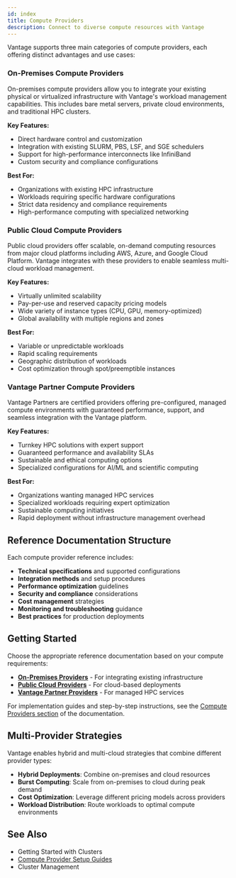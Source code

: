 ```yaml
---
id: index
title: Compute Providers
description: Connect to diverse compute resources with Vantage
---
```


Vantage supports three main categories of compute providers, each offering distinct advantages and use cases:

### On-Premises Compute Providers

On-premises compute providers allow you to integrate your existing physical or virtualized infrastructure with Vantage's workload management capabilities. This includes bare metal servers, private cloud environments, and traditional HPC clusters.

**Key Features:**

- Direct hardware control and customization
- Integration with existing SLURM, PBS, LSF, and SGE schedulers
- Support for high-performance interconnects like InfiniBand
- Custom security and compliance configurations

**Best For:**

- Organizations with existing HPC infrastructure
- Workloads requiring specific hardware configurations
- Strict data residency and compliance requirements
- High-performance computing with specialized networking

### Public Cloud Compute Providers

Public cloud providers offer scalable, on-demand computing resources from major cloud platforms including AWS, Azure, and Google Cloud Platform. Vantage integrates with these providers to enable seamless multi-cloud workload management.

**Key Features:**

- Virtually unlimited scalability
- Pay-per-use and reserved capacity pricing models
- Wide variety of instance types (CPU, GPU, memory-optimized)
- Global availability with multiple regions and zones

**Best For:**

- Variable or unpredictable workloads
- Rapid scaling requirements
- Geographic distribution of workloads
- Cost optimization through spot/preemptible instances

### Vantage Partner Compute Providers

Vantage Partners are certified providers offering pre-configured, managed compute environments with guaranteed performance, support, and seamless integration with the Vantage platform.

**Key Features:**

- Turnkey HPC solutions with expert support
- Guaranteed performance and availability SLAs
- Sustainable and ethical computing options
- Specialized configurations for AI/ML and scientific computing

**Best For:**

- Organizations wanting managed HPC services
- Specialized workloads requiring expert optimization
- Sustainable computing initiatives
- Rapid deployment without infrastructure management overhead

## Reference Documentation Structure

Each compute provider reference includes:

- **Technical specifications** and supported configurations
- **Integration methods** and setup procedures
- **Performance optimization** guidelines
- **Security and compliance** considerations
- **Cost management** strategies
- **Monitoring and troubleshooting** guidance
- **Best practices** for production deployments

## Getting Started

Choose the appropriate reference documentation based on your compute requirements:

- **[On-Premises Providers](self-hosted)** - For integrating existing infrastructure
- **[Public Cloud Providers](public-clouds)** - For cloud-based deployments
- **[Vantage Partner Providers](/platform/compute-providers/vantage-partners/atnorth)** - For managed HPC services

For implementation guides and step-by-step instructions, see the [Compute Providers section](/platform/compute-providers/) of the documentation.

## Multi-Provider Strategies

Vantage enables hybrid and multi-cloud strategies that combine different provider types:

- **Hybrid Deployments**: Combine on-premises and cloud resources
- **Burst Computing**: Scale from on-premises to cloud during peak demand
- **Cost Optimization**: Leverage different pricing models across providers
- **Workload Distribution**: Route workloads to optimal compute environments

## See Also

- Getting Started with Clusters
- [Compute Provider Setup Guides](/platform/compute-providers/)
- Cluster Management

